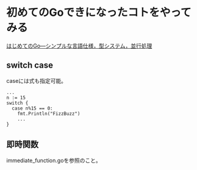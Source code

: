 # 初めてのGoできになったコトをやってみる
[はじめてのGo―シンプルな言語仕様，型システム，並行処理](http://gihyo.jp/dev/feature/01/go_4beginners)

## switch case
caseには式も指定可能。

```
...
n := 15
switch {
  case n%15 == 0:
    fmt.Println("FizzBuzz")
    ...
}
```

## 即時関数
immediate_function.goを参照のこと。

